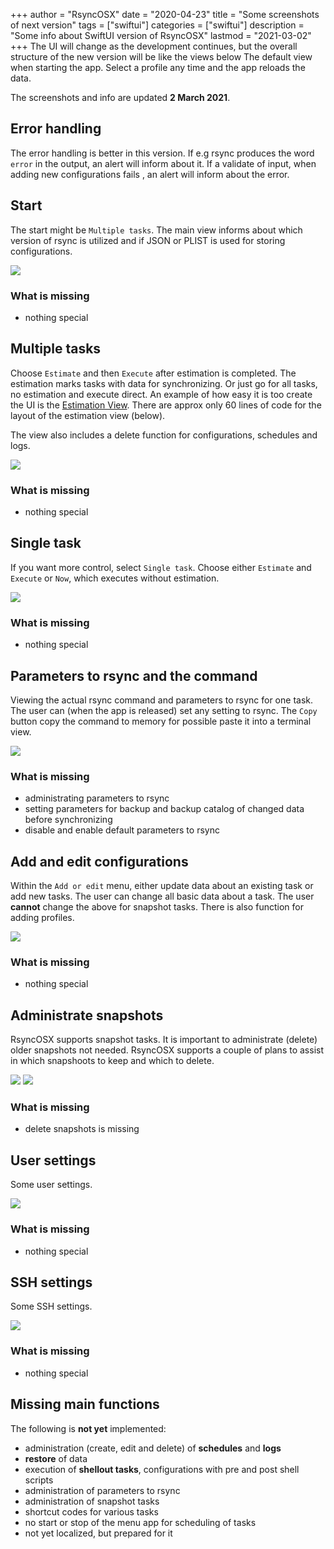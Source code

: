+++
author = "RsyncOSX"
date = "2020-04-23"
title =  "Some screenshots of next version"
tags = ["swiftui"]
categories = ["swiftui"]
description = "Some info about SwiftUI version of RsyncOSX"
lastmod = "2021-03-02"
+++
The UI will change as the development continues, but the overall structure of the new version will be like the views below The default view when starting the app. Select a profile any time and the app reloads the data.

The screenshots and info are updated **2 March 2021**.

## Error handling

The error handling is better in this version. If e.g rsync produces the word `error` in the output,  an alert will inform about it. If a validate of input, when adding new configurations fails , an alert will inform about the error.

## Start

The start might be `Multiple tasks`. The main view informs about which version of rsync is utilized and if JSON or PLIST is used for storing configurations.

![](/images/RsyncOSX/master/swiftui/start.png)

### What is missing

- nothing special

## Multiple tasks

Choose `Estimate` and then `Execute` after estimation is completed. The estimation marks tasks with data for synchronizing. Or just go for all tasks, no estimation and execute direct. An example of how easy it is too create the UI is the [Estimation View](https://github.com/rsyncOSX/RsyncSwiftUI/blob/main/RsyncSwiftUI/Views/Multitask/EstimationView.swift). There are approx only 60 lines of code for the layout of the estimation view (below).

The view also includes a delete function for configurations, schedules and logs.

![](/images/RsyncOSX/master/swiftui/multiple.png)

### What is missing

- nothing special

## Single task

If you want more control, select `Single task`. Choose either `Estimate` and `Execute` or `Now`, which executes without estimation.

![](/images/RsyncOSX/master/swiftui/single.png)

### What is missing

- nothing special

## Parameters to rsync and the command

Viewing the actual rsync command and parameters to rsync for one task. The user can (when the app is released) set any setting to rsync. The `Copy` button copy the command to memory for possible paste it into a terminal view.

![](/images/RsyncOSX/master/swiftui/rsynccommand.png)

### What is missing

- administrating parameters to rsync
- setting parameters for backup and backup catalog of changed data before synchronizing
- disable and enable default parameters to rsync

## Add and edit configurations

Within the `Add or edit` menu, either update data about an existing task or add new tasks. The user can change all basic data about a task. The user **cannot** change the above for snapshot tasks. There is also function for adding profiles.

![](/images/RsyncOSX/master/swiftui/addedit.png)

### What is missing

- nothing special

## Administrate snapshots

RsyncOSX supports snapshot tasks. It is important to administrate (delete) older snapshots not needed. RsyncOSX supports a couple of plans to assist in which snapshoots to keep and which to delete.

![](/images/RsyncOSX/master/swiftui/snapshot.png)
![](/images/RsyncOSX/master/swiftui/snapshottag.png)

### What is missing

- delete snapshots is missing

## User settings

Some user settings.

![](/images/RsyncOSX/master/swiftui/settings.png)

### What is missing

- nothing special

## SSH settings

Some SSH settings.

![](/images/RsyncOSX/master/swiftui/ssh.png)

### What is missing

- nothing special

## Missing main functions

The following is **not yet** implemented:

- administration (create, edit and delete) of **schedules** and **logs**
- **restore** of data
- execution of **shellout tasks**, configurations with pre and post shell scripts
- administration of parameters to rsync
- administration of snapshot tasks
- shortcut codes for various tasks
- no start or stop of the menu app for scheduling of tasks
- not yet localized, but prepared for it
